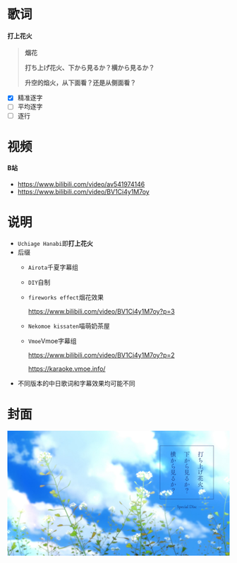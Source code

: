 # 歌词

#### 打上花火

> **烟花**
>
> **打ち上げ花火、下から見るか？横から見るか？**
>
> **升空的焰火，从下面看？还是从侧面看？**

- [x] 精准逐字
- [ ] 平均逐字
- [ ] 逐行

# 视频

#### B站

- https://www.bilibili.com/video/av541974146
- https://www.bilibili.com/video/BV1Ci4y1M7oy

# 说明

- `Uchiage Hanabi`即**打上花火**
- 后缀
  - `Airota`千夏字幕组
  
  - `DIY`自制
  
  - `fireworks effect`烟花效果
  
    https://www.bilibili.com/video/BV1Ci4y1M7oy?p=3
  
  - `Nekomoe kissaten`喵萌奶茶屋
  
  - `Vmoe`Vmoe字幕组
    
    https://www.bilibili.com/video/BV1Ci4y1M7oy?p=2
    
    https://karaoke.vmoe.info/
- 不同版本的中日歌词和字幕效果均可能不同

# 封面

![](pf.jpg)
